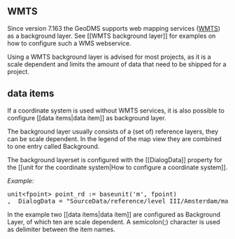 ## WMTS

Since version 7.163 the GeoDMS supports web mapping services ([WMTS](https://en.wikipedia.org/wiki/Web_Map_Tile_Service)) as a background layer. See [[WMTS background layer]] for examples on how to configure such a WMS webservice.

Using a WMTS background layer is advised for most projects, as it is a scale dependent and limits the amount of data that need to be shipped for a project.  

## data items
If a coordinate system is used without WMTS services, it is also possible to configure [[data items|data item]] as background layer. 

The background layer usually consists of a (set of) reference layers, they can be scale dependent. In the legend of the map view they are combined to one entry called Background.

The background layerset is configured with the [[DialogData]] property for the [[unit for the coordinate system|How to configure a coordinate system]].

*Example:*

<pre>
unit&lt;fpoint&gt; point_rd := baseunit('m', fpoint)
,  DialogData = "SourceData/reference/level_III/Amsterdam/map_bw;SourceData/reference/level_III/Utrecht/map_bw";
</pre>

In the example two [[data items|data item]] are configured as Background Layer, of which ten are scale dependent. A semicolon(;)
character is used as delimiter between the item names.

